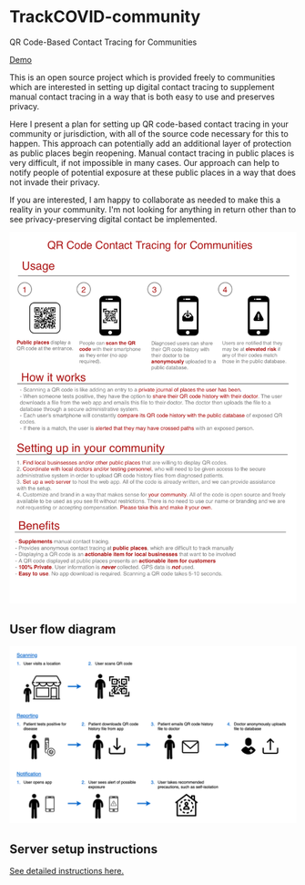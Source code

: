 # TrackCOVID-community

QR Code-Based Contact Tracing for Communities

[Demo](https://demo.trackcovid.net/)

This is an open source project which is provided freely to communities which are interested in setting up digital contact tracing to supplement manual contact tracing in a way that is both easy to use and preserves privacy.

Here I present a plan for setting up QR code-based contact tracing in your community or jurisdiction, with all of the source code necessary for this to happen. This approach can potentially add an additional layer of protection as public places begin reopening. Manual contact tracing in public places is very difficult, if not impossible in many cases. Our approach can help to notify people of potential exposure at these public places in a way that does not invade their privacy.

If you are interested, I am happy to collaborate as needed to make this a reality in your community. I'm not looking for anything in return other than to see privacy-preserving digital contact be implemented.

![flyer](doc/qr-contact-tracing-flyer.png)

## User flow diagram

![user flow diagram](doc/user-flow.png)

## Server setup instructions

[See detailed instructions here.](SETUP.md)
